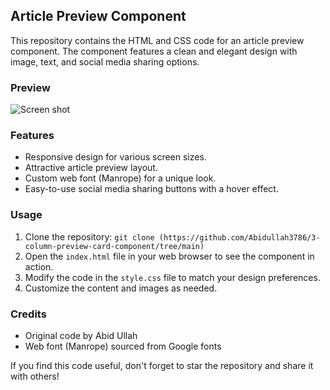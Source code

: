 ## Article Preview Component

This repository contains the HTML and CSS code for an article preview component. The component features a clean and elegant design with image, text, and social media sharing options.

### Preview

![Screen shot](https://github.com/Abidullah3786/3-column-preview-card-component/assets/93528234/39964f50-8709-4140-9fb7-e9e23be1a840)


### Features

- Responsive design for various screen sizes.
- Attractive article preview layout.
- Custom web font (Manrope) for a unique look.
- Easy-to-use social media sharing buttons with a hover effect.

### Usage

1. Clone the repository: `git clone (https://github.com/Abidullah3786/3-column-preview-card-component/tree/main)`
2. Open the `index.html` file in your web browser to see the component in action.
3. Modify the code in the `style.css` file to match your design preferences.
4. Customize the content and images as needed.

### Credits

- Original code by Abid Ullah
- Web font (Manrope) sourced from Google fonts

If you find this code useful, don't forget to star the repository and share it with others!

